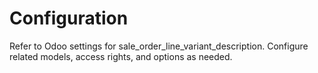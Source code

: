 # Configuration

Refer to Odoo settings for sale_order_line_variant_description. Configure related models, access rights, and options as needed.
